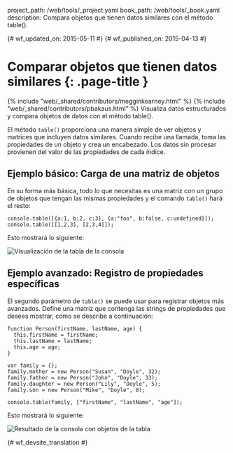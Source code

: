 project_path: /web/tools/_project.yaml
book_path: /web/tools/_book.yaml
description: Compara objetos que tienen datos similares con el método table().

{# wf_updated_on: 2015-05-11 #}
{# wf_published_on: 2015-04-13 #}

# Comparar objetos que tienen datos similares {: .page-title }

{% include "web/_shared/contributors/megginkearney.html" %}
{% include "web/_shared/contributors/pbakaus.html" %}
Visualiza datos estructurados y compara objetos de datos con el método table().

El método `table()` proporciona una manera simple de ver objetos y matrices que incluyen datos similares. Cuando recibe una llamada, toma las propiedades de un objeto y crea un encabezado. Los datos sin procesar provienen del valor de las propiedades de cada índice.


## Ejemplo básico: Carga de una matriz de objetos

En su forma más básica, todo lo que necesitas es una matriz con un grupo de objetos que tengan las mismas propiedades y el comando `table()` hará el resto:


    console.table([{a:1, b:2, c:3}, {a:"foo", b:false, c:undefined}]);
    console.table([[1,2,3], [2,3,4]]);
    
  
Esto mostrará lo siguiente:

![Visualización de la tabla de la consola](images/table-arrays.png)

## Ejemplo avanzado: Registro de propiedades específicas

El segundo parámetro de `table()` se puede usar para registrar objetos más avanzados. Define una matriz que contenga las strings de propiedades que desees mostrar, como se describe a continuación:


    function Person(firstName, lastName, age) {
      this.firstName = firstName;
      this.lastName = lastName;
      this.age = age;
    }
    
    var family = {};
    family.mother = new Person("Susan", "Doyle", 32);
    family.father = new Person("John", "Doyle", 33);
    family.daughter = new Person("Lily", "Doyle", 5);
    family.son = new Person("Mike", "Doyle", 8);
    
    console.table(family, ["firstName", "lastName", "age"]);
    

Esto mostrará lo siguiente:

![Resultado de la consola con objetos de la tabla](images/table-people-objects.png)




{# wf_devsite_translation #}

